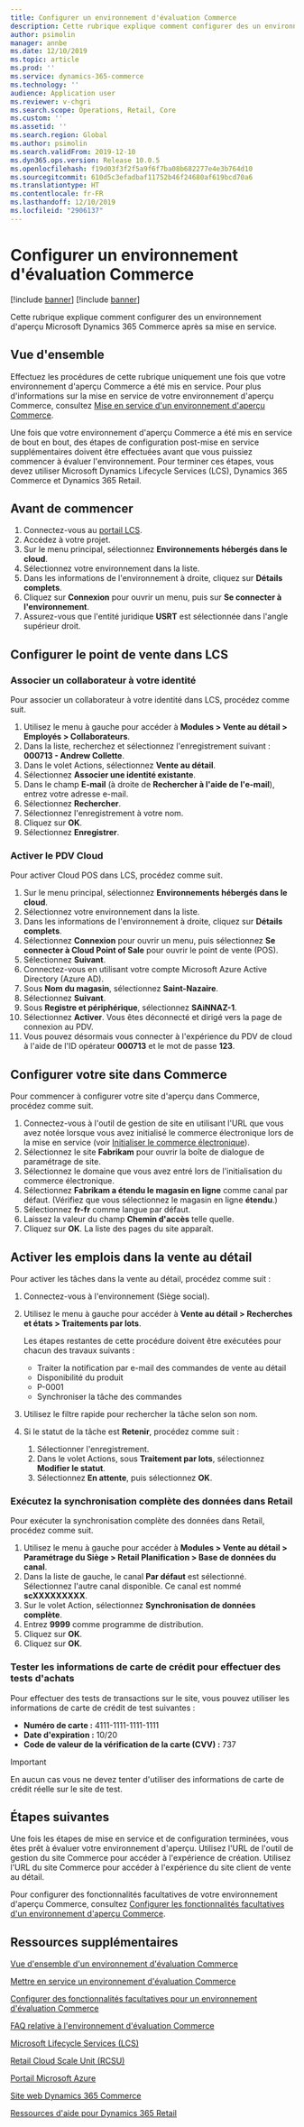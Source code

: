 ```yaml
---
title: Configurer un environnement d'évaluation Commerce
description: Cette rubrique explique comment configurer des un environnement d'aperçu Microsoft Dynamics 365 Commerce après sa mise en service.
author: psimolin
manager: annbe
ms.date: 12/10/2019
ms.topic: article
ms.prod: ''
ms.service: dynamics-365-commerce
ms.technology: ''
audience: Application user
ms.reviewer: v-chgri
ms.search.scope: Operations, Retail, Core
ms.custom: ''
ms.assetid: ''
ms.search.region: Global
ms.author: psimolin
ms.search.validFrom: 2019-12-10
ms.dyn365.ops.version: Release 10.0.5
ms.openlocfilehash: f19d03f3f2f5a9f6f7ba08b682277e4e3b764d10
ms.sourcegitcommit: 610d5c3efadbaf11752b46f24680af619bcd70a6
ms.translationtype: HT
ms.contentlocale: fr-FR
ms.lasthandoff: 12/10/2019
ms.locfileid: "2906137"
---
```

# <a name="configure-a-commerce-preview-environment"></a>Configurer un environnement d'évaluation Commerce

[!include [banner](includes/preview-banner.md)]
[!include [banner](includes/banner.md)]

Cette rubrique explique comment configurer des un environnement d'aperçu Microsoft Dynamics 365 Commerce après sa mise en service.

## <a name="overview"></a>Vue d'ensemble

Effectuez les procédures de cette rubrique uniquement une fois que votre environnement d'aperçu Commerce a été mis en service. Pour plus d'informations sur la mise en service de votre environnement d'aperçu Commerce, consultez [Mise en service d'un environnement d'aperçu Commerce](provisioning-guide.md).

Une fois que votre environnement d'aperçu Commerce a été mis en service de bout en bout, des étapes de configuration post-mise en service supplémentaires doivent être effectuées avant que vous puissiez commencer à évaluer l'environnement. Pour terminer ces étapes, vous devez utiliser Microsoft Dynamics Lifecycle Services (LCS), Dynamics 365 Commerce et Dynamics 365 Retail.

## <a name="before-you-start"></a>Avant de commencer

1. Connectez-vous au [portail LCS](https://lcs.dynamics.com).
1. Accédez à votre projet.
1. Sur le menu principal, sélectionnez **Environnements hébergés dans le cloud**.
1. Sélectionnez votre environnement dans la liste.
1. Dans les informations de l'environnement à droite, cliquez sur **Détails complets**.
1. Cliquez sur **Connexion** pour ouvrir un menu, puis sur **Se connecter à l'environnement**.
1. Assurez-vous que l'entité juridique **USRT** est sélectionnée dans l'angle supérieur droit.

## <a name="configure-the-point-of-sale-in-lcs"></a>Configurer le point de vente dans LCS

### <a name="associate-a-worker-with-your-identity"></a>Associer un collaborateur à votre identité

Pour associer un collaborateur à votre identité dans LCS, procédez comme suit.

1. Utilisez le menu à gauche pour accéder à **Modules \> Vente au détail \> Employés \> Collaborateurs**.
1. Dans la liste, recherchez et sélectionnez l'enregistrement suivant : **000713 - Andrew Collette**.
1. Dans le volet Actions, sélectionnez **Vente au détail**.
1. Sélectionnez **Associer une identité existante**.
1. Dans le champ **E-mail** (à droite de **Rechercher à l'aide de l'e-mail**), entrez votre adresse e-mail.
1. Sélectionnez **Rechercher**.
1. Sélectionnez l'enregistrement à votre nom.
1. Cliquez sur **OK**.
1. Sélectionnez **Enregistrer**.

### <a name="activate-cloud-pos"></a>Activer le PDV Cloud

Pour activer Cloud POS dans LCS, procédez comme suit.

1. Sur le menu principal, sélectionnez **Environnements hébergés dans le cloud**.
1. Sélectionnez votre environnement dans la liste.
1. Dans les informations de l'environnement à droite, cliquez sur **Détails complets**.
1. Sélectionnez **Connexion** pour ouvrir un menu, puis sélectionnez **Se connecter à Cloud Point of Sale** pour ouvrir le point de vente (POS).
1. Sélectionnez **Suivant**.
1. Connectez-vous en utilisant votre compte Microsoft Azure Active Directory (Azure AD).
1. Sous **Nom du magasin**, sélectionnez **Saint-Nazaire**.
1. Sélectionnez **Suivant**.
1. Sous **Registre et périphérique**, sélectionnez **SAiNNAZ-1**.
1. Sélectionnez **Activer**. Vous êtes déconnecté et dirigé vers la page de connexion au PDV.
1. Vous pouvez désormais vous connecter à l'expérience du PDV de cloud à l'aide de l'ID opérateur **000713** et le mot de passe **123**.

## <a name="set-up-your-site-in-commerce"></a>Configurer votre site dans Commerce

Pour commencer à configurer votre site d'aperçu dans Commerce, procédez comme suit.

1. Connectez-vous à l'outil de gestion de site en utilisant l'URL que vous avez notée lorsque vous avez initialisé le commerce électronique lors de la mise en service (voir [Initialiser le commerce électronique](provisioning-guide.md#initialize-e-commerce)).
1. Sélectionnez le site **Fabrikam** pour ouvrir la boîte de dialogue de paramétrage de site.
1. Sélectionnez le domaine que vous avez entré lors de l'initialisation du commerce électronique.
1. Sélectionnez **Fabrikam a étendu le magasin en ligne** comme canal par défaut. (Vérifiez que vous sélectionnez le magasin en ligne **étendu**.)
1. Sélectionnez **fr-fr** comme langue par défaut.
1. Laissez la valeur du champ **Chemin d'accès** telle quelle.
1. Cliquez sur **OK**. La liste des pages du site apparaît.

## <a name="enable-jobs-in-retail"></a>Activer les emplois dans la vente au détail

Pour activer les tâches dans la vente au détail, procédez comme suit :

1. Connectez-vous à l'environnement (Siège social).
1. Utilisez le menu à gauche pour accéder à **Vente au détail \> Recherches et états \> Traitements par lots**.

    Les étapes restantes de cette procédure doivent être exécutées pour chacun des travaux suivants :

    * Traiter la notification par e-mail des commandes de vente au détail
    * Disponibilité du produit
    * P-0001
    * Synchroniser la tâche des commandes

1. Utilisez le filtre rapide pour rechercher la tâche selon son nom.
1. Si le statut de la tâche est **Retenir**, procédez comme suit :

    1. Sélectionner l'enregistrement.
    1. Dans le volet Actions, sous **Traitement par lots**, sélectionnez **Modifier le statut**.
    1. Sélectionnez **En attente**, puis sélectionnez **OK**.

### <a name="run-full-data-synchronization-in-retail"></a>Exécutez la synchronisation complète des données dans Retail

Pour exécuter la synchronisation complète des données dans Retail, procédez comme suit.

1. Utilisez le menu à gauche pour accéder à **Modules \> Vente au détail \> Paramétrage du Siège \> Retail Planification \> Base de données du canal**.
1. Dans la liste de gauche, le canal **Par défaut** est sélectionné. Sélectionnez l'autre canal disponible. Ce canal est nommé **scXXXXXXXXX**.
1. Sur le volet Action, sélectionnez **Synchronisation de données complète**.
1. Entrez **9999** comme programme de distribution.
1. Cliquez sur **OK**.
1. Cliquez sur **OK**.

### <a name="test-credit-card-information-to-do-test-purchases"></a>Tester les informations de carte de crédit pour effectuer des tests d'achats

Pour effectuer des tests de transactions sur le site, vous pouvez utiliser les informations de carte de crédit de test suivantes :

- **Numéro de carte :** 4111-1111-1111-1111
- **Date d'expiration :** 10/20
- **Code de valeur de la vérification de la carte (CVV) :** 737

> [!IMPORTANT]
> En aucun cas vous ne devez tenter d'utiliser des informations de carte de crédit réelle sur le site de test.

## <a name="next-steps"></a>Étapes suivantes

Une fois les étapes de mise en service et de configuration terminées, vous êtes prêt à évaluer votre environnement d'aperçu. Utilisez l'URL de l'outil de gestion du site Commerce pour accéder à l'expérience de création. Utilisez l'URL du site Commerce pour accéder à l'expérience du site client de vente au détail.

Pour configurer des fonctionnalités facultatives de votre environnement d'aperçu Commerce, consultez [Configurer les fonctionnalités facultatives d'un environnement d'aperçu Commerce](cpe-optional-features.md).

## <a name="additional-resources"></a>Ressources supplémentaires

[Vue d'ensemble d'un environnement d'évaluation Commerce](cpe-overview.md)

[Mettre en service un environnement d'évaluation Commerce](provisioning-guide.md)

[Configurer des fonctionnalités facultatives pour un environnement d'évaluation Commerce](cpe-optional-features.md)

[FAQ relative à l'environnement d'évaluation Commerce](cpe-faq.md)

[Microsoft Lifecycle Services (LCS)](https://docs.microsoft.com/dynamics365/unified-operations/dev-itpro/lifecycle-services/lcs-user-guide)

[Retail Cloud Scale Unit (RCSU)](https://docs.microsoft.com/business-applications-release-notes/october18/dynamics365-retail/retail-cloud-scale-unit)

[Portail Microsoft Azure](https://azure.microsoft.com/features/azure-portal)

[Site web Dynamics 365 Commerce](https://aka.ms/Dynamics365CommerceWebsite)

[Ressources d'aide pour Dynamics 365 Retail](../retail/index.md)
